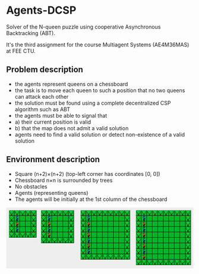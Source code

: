# Agents-DCSP

Solver of the N-queen puzzle using cooperative Asynchronous Backtracking (ABT).

It's the third assignment for the course Multiagent Systems (AE4M36MAS) at FEE CTU.

## Problem description
* the agents represent queens on a chessboard
* the task is to move each queen to such a position that no two queens can attack each other
* the solution must be found using a complete decentralized CSP algorithm such as ABT
* the agents must be able to signal that
 * a) their current position is valid
 * b) that the map does not admit a valid solution
* agents need to find a valid solution or detect non-existence of a valid solution

## Environment description
* Square (n+2)×(n+2) (top-left corner has coordinates [0, 0])
 * Chessboard n×n is surrounded by trees
 * No obstacles
* Agents (representing queens)
 * The agents will be initially at the 1st column of the chessboard

![The chessboard](/chessboard.png "The chessboard")
